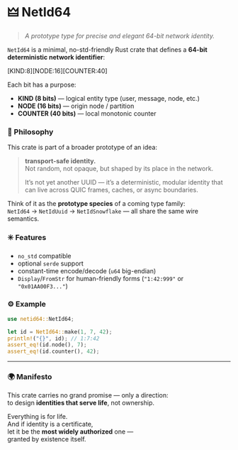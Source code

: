 # 🜲 NetId64

> _A prototype type for precise and elegant 64-bit network identity._

`NetId64` is a minimal, no-std-friendly Rust crate that defines a
**64-bit deterministic network identifier**:

[KIND:8][NODE:16][COUNTER:40]

Each bit has a purpose:

- **KIND (8 bits)** — logical entity type (user, message, node, etc.)
- **NODE (16 bits)** — origin node / partition
- **COUNTER (40 bits)** — local monotonic counter

### 🧩 Philosophy

This crate is part of a broader prototype of an idea:
> **transport-safe identity.**  
> Not random, not opaque, but shaped by its place in the network.
>
> It’s not yet another UUID — it’s a deterministic, modular identity
> that can live across QUIC frames, caches, or async boundaries.

Think of it as the **prototype species** of a coming type family:  
`NetId64` → `NetIdUuid` → `NetIdSnowflake` — all share the same wire semantics.

### ✳️ Features

- `no_std` compatible
- optional `serde` support
- constant-time encode/decode (`u64` big-endian)
- `Display`/`FromStr` for human-friendly forms (`"1:42:999"` or `"0x01AA00F3..."`)

### ⚙️ Example

```rust
use netid64::NetId64;

let id = NetId64::make(1, 7, 42);
println!("{}", id); // 1:7:42
assert_eq!(id.node(), 7);
assert_eq!(id.counter(), 42);
```

---

### 🌍 Manifesto

This crate carries no grand promise — only a direction:  
to design **identities that serve life**, not ownership.

Everything is for life.  
And if identity is a certificate,  
let it be the **most widely authorized** one —  
granted by existence itself.